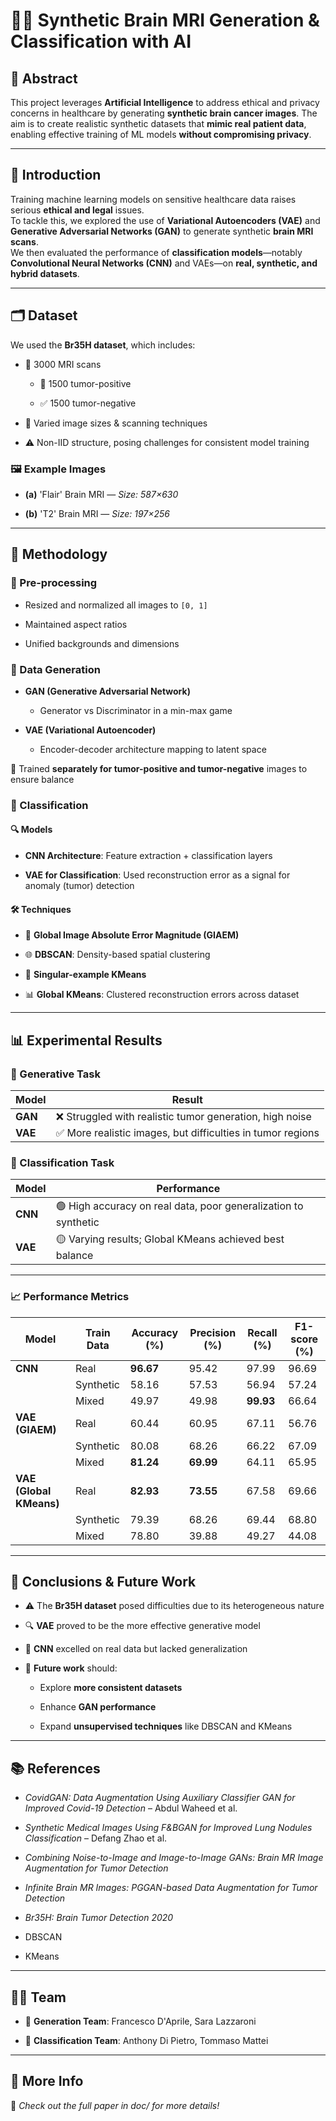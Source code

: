 # 🧠✨ Synthetic Brain MRI Generation & Classification with AI

## 📄 Abstract

This project leverages **Artificial Intelligence** to address ethical and privacy concerns in healthcare by generating **synthetic brain cancer images**. The aim is to create realistic synthetic datasets that **mimic real patient data**, enabling effective training of ML models **without compromising privacy**.

---

## 🧠 Introduction

Training machine learning models on sensitive healthcare data raises serious **ethical and legal** issues.  
To tackle this, we explored the use of **Variational Autoencoders (VAE)** and **Generative Adversarial Networks (GAN)** to generate synthetic **brain MRI scans**.  
We then evaluated the performance of **classification models**—notably **Convolutional Neural Networks (CNN)** and VAEs—on **real, synthetic, and hybrid datasets**.

---

## 🗂️ Dataset

We used the **Br35H dataset**, which includes:

- 🧪 3000 MRI scans
    
    - 🧠 1500 tumor-positive
        
    - ✅ 1500 tumor-negative
        
- 📏 Varied image sizes & scanning techniques
    
- ⚠️ Non-IID structure, posing challenges for consistent model training
    

### 🖼️ Example Images

- **(a)** 'Flair' Brain MRI — _Size: 587×630_
    
- **(b)** 'T2' Brain MRI — _Size: 197×256_
    

---

## 🧪 Methodology

### 🧼 Pre-processing

- Resized and normalized all images to `[0, 1]`
    
- Maintained aspect ratios
    
- Unified backgrounds and dimensions
    

### 🧬 Data Generation

- **GAN (Generative Adversarial Network)**
    
    - Generator vs Discriminator in a min-max game
        
- **VAE (Variational Autoencoder)**
    
    - Encoder-decoder architecture mapping to latent space
        

🔁 Trained **separately for tumor-positive and tumor-negative** images to ensure balance

### 🧠 Classification

#### 🔍 Models

- **CNN Architecture**: Feature extraction + classification layers
    
- **VAE for Classification**: Used reconstruction error as a signal for anomaly (tumor) detection
    

#### 🛠️ Techniques

- 📏 **Global Image Absolute Error Magnitude (GIAEM)**
    
- 🌐 **DBSCAN**: Density-based spatial clustering
    
- 🎯 **Singular-example KMeans**
    
- 📊 **Global KMeans**: Clustered reconstruction errors across dataset
    

---

## 📊 Experimental Results

### 🎨 Generative Task

|Model|Result|
|---|---|
|**GAN**|❌ Struggled with realistic tumor generation, high noise|
|**VAE**|✅ More realistic images, but difficulties in tumor regions|

### 🤖 Classification Task

|Model|Performance|
|---|---|
|**CNN**|🟢 High accuracy on real data, poor generalization to synthetic|
|**VAE**|🟡 Varying results; Global KMeans achieved best balance|

---

### 📈 Performance Metrics

|Model|Train Data|Accuracy (%)|Precision (%)|Recall (%)|F1-score (%)|
|---|---|---|---|---|---|
|**CNN**|Real|**96.67**|95.42|97.99|96.69|
||Synthetic|58.16|57.53|56.94|57.24|
||Mixed|49.97|49.98|**99.93**|66.64|
|**VAE (GIAEM)**|Real|60.44|60.95|67.11|56.76|
||Synthetic|80.08|68.26|66.22|67.09|
||Mixed|**81.24**|**69.99**|64.11|65.95|
|**VAE (Global KMeans)**|Real|**82.93**|**73.55**|67.58|69.66|
||Synthetic|79.39|68.26|69.44|68.80|
||Mixed|78.80|39.88|49.27|44.08|

---

## 🧾 Conclusions & Future Work

- ⚠️ The **Br35H dataset** posed difficulties due to its heterogeneous nature
    
- 🔍 **VAE** proved to be the more effective generative model
    
- 🧠 **CNN** excelled on real data but lacked generalization
    
- 🔬 **Future work** should:
    
    - Explore **more consistent datasets**
        
    - Enhance **GAN performance**
        
    - Expand **unsupervised techniques** like DBSCAN and KMeans
        

---

## 📚 References

- _CovidGAN: Data Augmentation Using Auxiliary Classifier GAN for Improved Covid-19 Detection_ – Abdul Waheed et al.
    
- _Synthetic Medical Images Using F&BGAN for Improved Lung Nodules Classification_ – Defang Zhao et al.
    
- _Combining Noise-to-Image and Image-to-Image GANs: Brain MR Image Augmentation for Tumor Detection_
    
- _Infinite Brain MR Images: PGGAN-based Data Augmentation for Tumor Detection_
    
- _Br35H: Brain Tumor Detection 2020_
    
- DBSCAN
    
- KMeans
    

---

## 👨‍💻 Team

- 🧬 **Generation Team**: Francesco D'Aprile, Sara Lazzaroni
    
- 🔎 **Classification Team**: Anthony Di Pietro, Tommaso Mattei
    

---

## 📎 More Info

🔗 _Check out the full paper in doc/ for more details!_